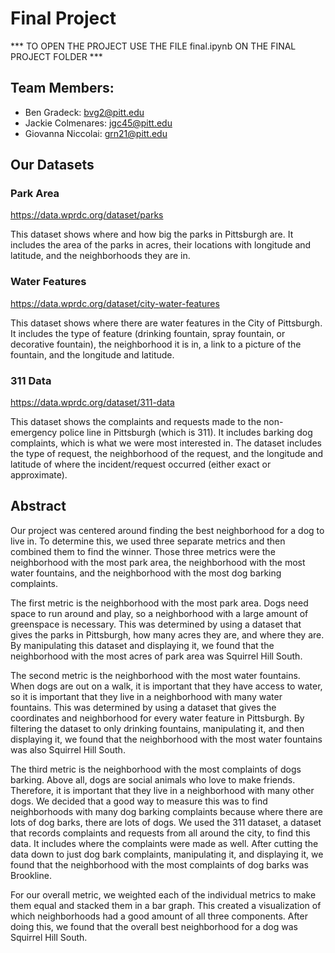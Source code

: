 # Final Project

*** TO OPEN THE PROJECT USE THE FILE final.ipynb ON THE FINAL PROJECT FOLDER ***

## Team Members:
* Ben Gradeck: bvg2@pitt.edu
* Jackie Colmenares: jgc45@pitt.edu
* Giovanna Niccolai: grn21@pitt.edu

## Our Datasets
### Park Area
https://data.wprdc.org/dataset/parks

This dataset shows where and how big the parks in Pittsburgh are. It includes the area of the parks in acres, their locations with longitude and latitude, and the neighborhoods they are in.

### Water Features
https://data.wprdc.org/dataset/city-water-features

This dataset shows where there are water features in the City of Pittsburgh. It includes the type of feature (drinking fountain, spray fountain, or decorative fountain), the neighborhood it is in, a link to a picture of the fountain, and the longitude and latitude. 

### 311 Data
https://data.wprdc.org/dataset/311-data

This dataset shows the complaints and requests made to the non-emergency police line in Pittsburgh (which is 311). It includes barking dog complaints, which is what we were most interested in. The dataset includes the type of request, the neighborhood of the request, and the longitude and latitude of where the incident/request occurred (either exact or approximate).

## Abstract
  Our project was centered around finding the best neighborhood for a dog to live in. To determine this, we used three separate metrics and then combined them to find the winner. Those three metrics were the neighborhood with the most park area, the neighborhood with the most water fountains, and the neighborhood with the most dog barking complaints.
 
  The first metric is the neighborhood with the most park area. Dogs need space to run around and play, so a neighborhood with a large amount of greenspace is necessary. This was determined by using a dataset that gives the parks in Pittsburgh, how many acres they are, and where they are. By manipulating this dataset and displaying it, we found that the neighborhood with the most acres of park area was Squirrel Hill South.
  
  The second metric is the neighborhood with the most water fountains. When dogs are out on a walk, it is important that they have access to water, so it is important that they live in a neighborhood with many water fountains. This was determined by using a dataset that gives the coordinates and neighborhood for every water feature in Pittsburgh. By filtering the dataset to only drinking fountains, manipulating it, and then displaying it, we found that the neighborhood with the most water fountains was also Squirrel Hill South.
  
  The third metric is the neighborhood with the most complaints of dogs barking. Above all, dogs are social animals who love to make friends. Therefore, it is important that they live in a neighborhood with many other dogs. We decided that a good way to measure this was to find neighborhoods with many dog barking complaints because where there are lots of dog barks, there are lots of dogs. We used the 311 dataset, a dataset that records complaints and requests from all around the city, to find this data. It includes where the complaints were made as well. After cutting the data down to just dog bark complaints, manipulating it, and displaying it, we found that the neighborhood with the most complaints of dog barks was Brookline.
  
  For our overall metric, we weighted each of the individual metrics to make them equal and stacked them in a bar graph. This created a visualization of which neighborhoods had a good amount of all three components. After doing this, we found that the overall best neighborhood for a dog was Squirrel Hill South. 
